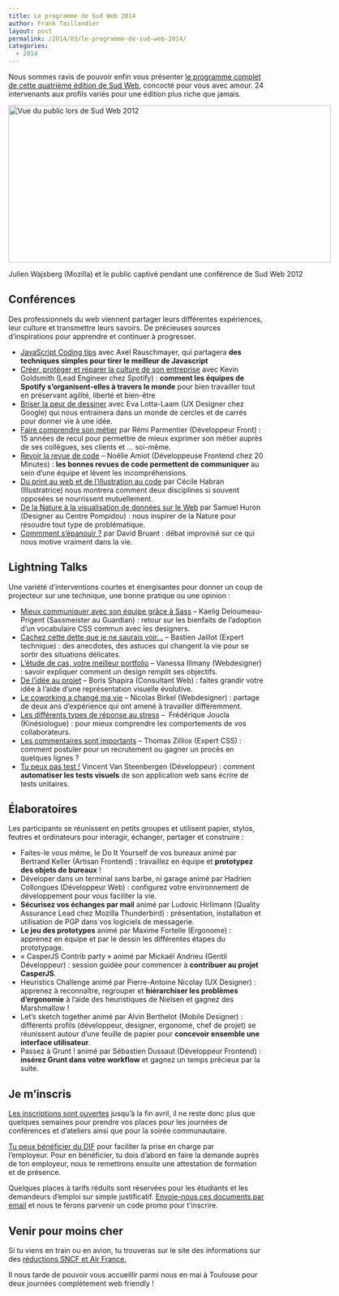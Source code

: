 ```yaml
---
title: Le programme de Sud Web 2014
author: Frank Taillandier
layout: post
permalink: /2014/03/le-programme-de-sud-web-2014/
categories:
  - 2014
---
```


Nous sommes ravis de pouvoir enfin vous présenter [le programme complet de cette quatrième édition de Sud Web][1], concocté pour vous avec amour. 24 intervenants aux profils variés pour une édition plus riche que jamais.

<!--more-->


<div id="attachment_1209" style="width: 646px" class="wp-caption aligncenter">
  <a href="http://sudweb.fr/blog/wp-content/uploads/2014/03/julienw-e1394366617108.jpg"><img class="size-single-thumbnail wp-image-1209" alt="Vue du public lors de Sud Web 2012" src="http://sudweb.fr/blog/wp-content/uploads/2014/03/julienw-636x310.jpg" width="636" height="310" /></a>
  
  <p class="wp-caption-text">
    Julien Wajsberg (Mozilla) et le public captivé pendant une conférence de Sud Web 2012
  </p>
</div>

## Conférences

Des professionnels du web viennent partager leurs différentes expériences, leur culture et transmettre leurs savoirs. De précieuses sources d&rsquo;inspirations pour apprendre et continuer à progresser.

  * [JavaScript Coding tips][2] avec Axel Rauschmayer, qui partagera **des techniques simples pour tirer le meilleur de Javascript** 
  * [Créer, protéger et réparer la culture de son entreprise][3] avec Kevin Goldsmith (Lead Engineer chez Spotify) : **comment les équipes de Spotify s&rsquo;organisent-elles à travers le monde** pour bien travailler tout en préservant agilité, liberté et bien-être 
  * [Briser la peur de dessiner][4] avec Eva Lotta-Laam (UX Designer chez Google) qui nous entrainera dans un monde de cercles et de carrés pour donner vie à une idée. 
  * [Faire comprendre son métier][5] par Rémi Parmentier (Développeur Front) : 15 années de recul pour permettre de mieux exprimer son métier auprès de ses collègues, ses clients et … soi-même. 
  * [Revoir la revue de code][6] &#8211; Noélie Amiot (Développeuse Frontend chez 20 Minutes) : **les bonnes revues de code permettent de communiquer** au sein d’une équipe et lèvent les incompréhensions. 
  * [Du print au web et de l’illustration au code][7] par Cécile Habran (Illustratrice) nous montrera comment deux disciplines si souvent opposées se nourrissent mutuellement. 
  * [De la Nature à la visualisation de données sur le Web][8] par Samuel Huron (Designer au Centre Pompidou) : nous inspirer de la Nature pour résoudre tout type de problématique. 
  * [Commment s&rsquo;épanouir ?][9] par David Bruant : débat improvisé sur ce qui nous motive vraiment dans la vie. 

## Lightning Talks

Une variété d&rsquo;interventions courtes et énergisantes pour donner un coup de projecteur sur une technique, une bonne pratique ou une opinion :

  * [Mieux communiquer avec son équipe grâce à Sass][10] &#8211; Kaelig Deloumeau-Prigent (Sassmeister au Guardian) : retour sur les bienfaits de l&rsquo;adoption d&rsquo;un vocabulaire CSS commun avec les designers. 
  * [Cachez cette dette que je ne saurais voir&#8230;][11] &#8211; Bastien Jaillot (Expert technique) : des anecdotes, des astuces qui changent la vie pour se sortir des situations délicates. 
  * [L&rsquo;étude de cas, votre meilleur portfolio][12] &#8211; Vanessa Illmany (Webdesigner) : savoir expliquer comment un design remplit ses objectifs. 
  * [De l&rsquo;idée au projet][13] &#8211; Boris Shapira (Consultant Web) : faites grandir votre idée à l&rsquo;aide d&rsquo;une représentation visuelle évolutive. 
  * [Le coworking a changé ma vie][14] &#8211; Nicolas Birkel (Webdesigner) : partage de deux ans d&rsquo;expérience qui ont amené à travailler différemment. 
  * [Les différents types de réponse au stress][15] &#8211;  Frédérique Joucla (Kinésiologue) : pour mieux comprendre les comportements de vos collaborateurs. 
  * [Les commentaires sont importants][16] &#8211; Thomas Zilliox (Expert CSS) : comment postuler pour un recrutement ou gagner un procès en quelques lignes ? 
  * [Tu peux pas test !][17] Vincent Van Steenbergen (Développeur) : comment **automatiser les tests visuels** de son application web sans écrire de tests unitaires. 

## Élaboratoires

Les participants se réunissent en petits groupes et utilisent papier, stylos, feutres et ordinateurs pour interagir, échanger, partager et construire :

  * Faites-le vous même, le Do It Yourself de vos bureaux animé par Bertrand Keller (Artisan Frontend) : travaillez en équipe et **prototypez des objets de bureaux** ! 
  * Déveloper dans un terminal sans barbe, ni garage animé par Hadrien Collongues (Développeur Web) : configurez votre environnement de développement pour vous faciliter la vie. 
  * **Sécurisez vos échanges par mail** animé par Ludovic Hirlimann (Quality Assurance Lead chez Mozilla Thunderbird) : présentation, installation et utilisation de PGP dans vos logiciels de messagerie. 
  * **Le jeu des prototypes** animé par Maxime Fortelle (Ergonome) : apprenez en équipe et par le dessin les différentes étapes du prototypage. 
  * &laquo;&nbsp;CasperJS Contrib party&nbsp;&raquo; animé par Mickaël Andrieu (Gentil Développeur) : session guidée pour commencer à **contribuer au projet CasperJS**. 
  * Heuristics Challenge animé par Pierre-Antoine Nicolay (UX Designer) : apprenez à reconnaître, regrouper et **hiérarchiser les problèmes d&rsquo;ergonomie** à l&rsquo;aide des heuristiques de Nielsen et gagnez des Marshmallow ! 
  * Let&rsquo;s sketch together animé par Alvin Berthelot (Mobile Designer) : différents profils (développeur, designer, ergonome, chef de projet) se réunissent autour d&rsquo;une feuille de papier pour **concevoir ensemble une interface utilisateur**. 
  * Passez à Grunt ! animé par Sébastien Dussaut (Développeur Frontend) : **insérez Grunt dans votre workflow** et gagnez un temps précieux par la suite. 

## Je m’inscris

[Les inscriptions sont ouvertes][18] jusqu’à la fin avril, il ne reste donc plus que quelques semaines pour prendre vos places pour les journées de conférences et d’ateliers ainsi que pour la soirée communautaire.

[Tu peux bénéficier du DIF][19] pour faciliter la prise en charge par l&rsquo;employeur. Pour en bénéficier, tu dois d’abord en faire la demande auprès de ton employeur, nous te remettrons ensuite une attestation de formation et de présence.

Quelques places à tarifs réduits sont réservées pour les étudiants et les demandeurs d&rsquo;emploi sur simple justificatif. [Envoie-nous ces documents par email][20] et nous te ferons parvenir un code promo pour t’inscrire.

## Venir pour moins cher

Si tu viens en train ou en avion, tu trouveras sur le site des informations sur des [réductions SNCF et Air France.][21]

Il nous tarde de pouvoir vous accueillir parmi nous en mai à Toulouse pour deux journées complètement web friendly !

 [1]: http://sudweb.fr/2014/orateurs.html
 [2]: https://vimeo.com/102974011
 [3]: http://vimeo.com/102774091
 [4]: http://vimeo.com/104819042
 [5]: http://vimeo.com/105428541
 [6]: http://vimeo.com/102773707
 [7]: https://vimeo.com/102964379
 [8]: http://vimeo.com/104818965
 [9]: https://vimeo.com/103403865
 [10]: http://vimeo.com/104518620
 [11]: https://vimeo.com/102966355
 [12]: http://vimeo.com/104525273
 [13]: http://vimeo.com/104818641
 [14]: http://vimeo.com/104817858
 [15]: http://vimeo.com/103404732
 [16]: http://vimeo.com/104818223
 [17]: https://vimeo.com/103391120
 [18]: http://sudweb.fr/2014/inscription.html
 [19]: http://sudweb.fr/blog/2014/02/comment-beneficier-du-dif-pour-sud-web/
 [20]: mailto:contact@sudweb.fr
 [21]: http://sudweb.fr/blog/2014/01/venir-a-toulouse-a-tout-prix-mais-surtout-a-petits-prix/